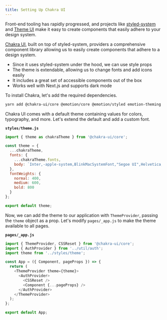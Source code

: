 ```yaml
---
title: Setting Up Chakra UI
---
```


Front-end tooling has rapidly progressed, and projects like [styled-system](https://styled-system.com/) and [Theme UI](https://theme-ui.com/) make it easy
to create components that easily adhere to your design system.

[Chakra UI](https://chakra-ui.com/), built on top of styled-system, providers a comprehensive component library allowing us
to easily create components that adhere to a design system.

- Since it uses styled-system under the hood, we can use style props
- The theme is extendable, allowing us to change fonts and add icons easily
- It includes a great set of accessible components out of the box
- Works well with Next.js and supports dark mode

To install Chakra, let's add the required dependencies.

```bash
yarn add @chakra-ui/core @emotion/core @emotion/styled emotion-theming
```

Chakra UI comes with a default theme containing values for colors, typography, and more.
Let's extend the default and add a custom font.

**`styles/theme.js`**

```js
import { theme as chakraTheme } from '@chakra-ui/core';

const theme = {
  ...chakraTheme,
  fonts: {
    ...chakraTheme.fonts,
    body: `Inter,-apple-system,BlinkMacSystemFont,"Segoe UI",Helvetica,Arial,sans-serif,"Apple Color Emoji","Segoe UI Emoji","Segoe UI Symbol"`
  },
  fontWeights: {
    normal: 400,
    medium: 600,
    bold: 800
  }
};

export default theme;
```

Now, we can add the theme to our application with `ThemeProvider`, passing the `theme` object as a prop.
Let's modify `pages/_app.js` to make the theme available to all pages.

**`pages/_app.js`**

```js
import { ThemeProvider, CSSReset } from '@chakra-ui/core';
import { AuthProvider } from '../util/auth';
import theme from '../styles/theme';

const App = ({ Component, pageProps }) => {
  return (
    <ThemeProvider theme={theme}>
      <AuthProvider>
        <CSSReset />
        <Component {...pageProps} />
      </AuthProvider>
    </ThemeProvider>
  );
};

export default App;
```
